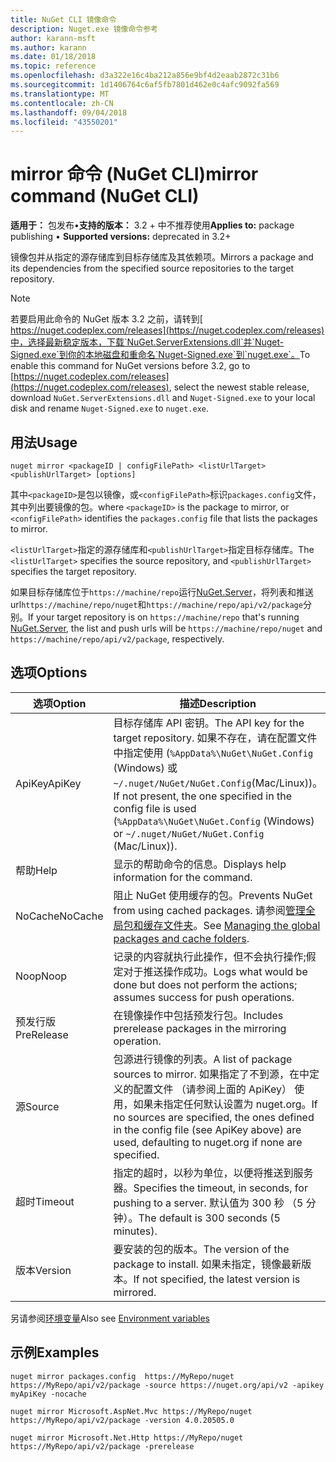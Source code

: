 ```yaml
---
title: NuGet CLI 镜像命令
description: Nuget.exe 镜像命令参考
author: karann-msft
ms.author: karann
ms.date: 01/18/2018
ms.topic: reference
ms.openlocfilehash: d3a322e16c4ba212a856e9bf4d2eaab2872c31b6
ms.sourcegitcommit: 1d1406764c6af5fb7801d462e0c4afc9092fa569
ms.translationtype: MT
ms.contentlocale: zh-CN
ms.lasthandoff: 09/04/2018
ms.locfileid: "43550201"
---
```

# <a name="mirror-command-nuget-cli"></a><span data-ttu-id="12354-103">mirror 命令 (NuGet CLI)</span><span class="sxs-lookup"><span data-stu-id="12354-103">mirror command (NuGet CLI)</span></span>

<span data-ttu-id="12354-104">**适用于：** 包发布&bullet;**支持的版本：** 3.2 + 中不推荐使用</span><span class="sxs-lookup"><span data-stu-id="12354-104">**Applies to:** package publishing &bullet; **Supported versions:** deprecated in 3.2+</span></span>

<span data-ttu-id="12354-105">镜像包并从指定的源存储库到目标存储库及其依赖项。</span><span class="sxs-lookup"><span data-stu-id="12354-105">Mirrors a package and its dependencies from the specified source repositories to the target repository.</span></span>

> [!NOTE]
> <span data-ttu-id="12354-106">若要启用此命令的 NuGet 版本 3.2 之前，请转到[ https://nuget.codeplex.com/releases](https://nuget.codeplex.com/releases)中，选择最新稳定版本，下载`NuGet.ServerExtensions.dll`并`Nuget-Signed.exe`到你的本地磁盘和重命名`Nuget-Signed.exe`到`nuget.exe`。</span><span class="sxs-lookup"><span data-stu-id="12354-106">To enable this command for NuGet versions before 3.2, go to [https://nuget.codeplex.com/releases](https://nuget.codeplex.com/releases), select the newest stable release, download `NuGet.ServerExtensions.dll` and `Nuget-Signed.exe` to your local disk and rename `Nuget-Signed.exe` to `nuget.exe`.</span></span>

## <a name="usage"></a><span data-ttu-id="12354-107">用法</span><span class="sxs-lookup"><span data-stu-id="12354-107">Usage</span></span>

```cli
nuget mirror <packageID | configFilePath> <listUrlTarget> <publishUrlTarget> [options]
```

<span data-ttu-id="12354-108">其中`<packageID>`是包以镜像，或`<configFilePath>`标识`packages.config`文件，其中列出要镜像的包。</span><span class="sxs-lookup"><span data-stu-id="12354-108">where `<packageID>` is the package to mirror, or `<configFilePath>` identifies the `packages.config` file that lists the packages to mirror.</span></span>

<span data-ttu-id="12354-109">`<listUrlTarget>`指定的源存储库和`<publishUrlTarget>`指定目标存储库。</span><span class="sxs-lookup"><span data-stu-id="12354-109">The `<listUrlTarget>` specifies the source repository, and `<publishUrlTarget>` specifies the target repository.</span></span>

<span data-ttu-id="12354-110">如果目标存储库位于`https://machine/repo`运行[NuGet.Server](../hosting-packages/nuget-server.md)，将列表和推送 url`https://machine/repo/nuget`和`https://machine/repo/api/v2/package`分别。</span><span class="sxs-lookup"><span data-stu-id="12354-110">If your target repository is on `https://machine/repo` that's running [NuGet.Server](../hosting-packages/nuget-server.md), the list and push urls will be `https://machine/repo/nuget` and `https://machine/repo/api/v2/package`, respectively.</span></span>

## <a name="options"></a><span data-ttu-id="12354-111">选项</span><span class="sxs-lookup"><span data-stu-id="12354-111">Options</span></span>

| <span data-ttu-id="12354-112">选项</span><span class="sxs-lookup"><span data-stu-id="12354-112">Option</span></span> | <span data-ttu-id="12354-113">描述</span><span class="sxs-lookup"><span data-stu-id="12354-113">Description</span></span> |
| --- | --- |
| <span data-ttu-id="12354-114">ApiKey</span><span class="sxs-lookup"><span data-stu-id="12354-114">ApiKey</span></span> | <span data-ttu-id="12354-115">目标存储库 API 密钥。</span><span class="sxs-lookup"><span data-stu-id="12354-115">The API key for the target repository.</span></span> <span data-ttu-id="12354-116">如果不存在，请在配置文件中指定使用 (`%AppData%\NuGet\NuGet.Config` (Windows) 或`~/.nuget/NuGet/NuGet.Config`(Mac/Linux))。</span><span class="sxs-lookup"><span data-stu-id="12354-116">If not present,  the one specified in the config file is used (`%AppData%\NuGet\NuGet.Config` (Windows) or `~/.nuget/NuGet/NuGet.Config` (Mac/Linux)).</span></span> |
| <span data-ttu-id="12354-117">帮助</span><span class="sxs-lookup"><span data-stu-id="12354-117">Help</span></span> | <span data-ttu-id="12354-118">显示的帮助命令的信息。</span><span class="sxs-lookup"><span data-stu-id="12354-118">Displays help information for the command.</span></span> |
| <span data-ttu-id="12354-119">NoCache</span><span class="sxs-lookup"><span data-stu-id="12354-119">NoCache</span></span> | <span data-ttu-id="12354-120">阻止 NuGet 使用缓存的包。</span><span class="sxs-lookup"><span data-stu-id="12354-120">Prevents NuGet from using cached packages.</span></span> <span data-ttu-id="12354-121">请参阅[管理全局包和缓存文件夹](../consume-packages/managing-the-global-packages-and-cache-folders.md)。</span><span class="sxs-lookup"><span data-stu-id="12354-121">See [Managing the global packages and cache folders](../consume-packages/managing-the-global-packages-and-cache-folders.md).</span></span> |
| <span data-ttu-id="12354-122">Noop</span><span class="sxs-lookup"><span data-stu-id="12354-122">Noop</span></span> | <span data-ttu-id="12354-123">记录的内容就执行此操作，但不会执行操作;假定对于推送操作成功。</span><span class="sxs-lookup"><span data-stu-id="12354-123">Logs what would be done but does not perform the actions; assumes success for push operations.</span></span> |
| <span data-ttu-id="12354-124">预发行版</span><span class="sxs-lookup"><span data-stu-id="12354-124">PreRelease</span></span> | <span data-ttu-id="12354-125">在镜像操作中包括预发行包。</span><span class="sxs-lookup"><span data-stu-id="12354-125">Includes prerelease packages in the mirroring operation.</span></span> |
| <span data-ttu-id="12354-126">源</span><span class="sxs-lookup"><span data-stu-id="12354-126">Source</span></span> | <span data-ttu-id="12354-127">包源进行镜像的列表。</span><span class="sxs-lookup"><span data-stu-id="12354-127">A list of package sources to mirror.</span></span> <span data-ttu-id="12354-128">如果指定了不到源，在中定义的配置文件 （请参阅上面的 ApiKey） 使用，如果未指定任何默认设置为 nuget.org。</span><span class="sxs-lookup"><span data-stu-id="12354-128">If no sources are specified, the ones defined in the config file (see ApiKey above) are used, defaulting to nuget.org if none are specified.</span></span> |
| <span data-ttu-id="12354-129">超时</span><span class="sxs-lookup"><span data-stu-id="12354-129">Timeout</span></span> | <span data-ttu-id="12354-130">指定的超时，以秒为单位，以便将推送到服务器。</span><span class="sxs-lookup"><span data-stu-id="12354-130">Specifies the timeout, in seconds, for pushing to a server.</span></span> <span data-ttu-id="12354-131">默认值为 300 秒 （5 分钟）。</span><span class="sxs-lookup"><span data-stu-id="12354-131">The default is 300 seconds (5 minutes).</span></span> |
| <span data-ttu-id="12354-132">版本</span><span class="sxs-lookup"><span data-stu-id="12354-132">Version</span></span> | <span data-ttu-id="12354-133">要安装的包的版本。</span><span class="sxs-lookup"><span data-stu-id="12354-133">The version of the package to install.</span></span> <span data-ttu-id="12354-134">如果未指定，镜像最新版本。</span><span class="sxs-lookup"><span data-stu-id="12354-134">If not specified, the latest version is mirrored.</span></span> |

<span data-ttu-id="12354-135">另请参阅[环境变量](cli-ref-environment-variables.md)</span><span class="sxs-lookup"><span data-stu-id="12354-135">Also see [Environment variables](cli-ref-environment-variables.md)</span></span>

## <a name="examples"></a><span data-ttu-id="12354-136">示例</span><span class="sxs-lookup"><span data-stu-id="12354-136">Examples</span></span>

```cli
nuget mirror packages.config  https://MyRepo/nuget https://MyRepo/api/v2/package -source https://nuget.org/api/v2 -apikey myApiKey -nocache

nuget mirror Microsoft.AspNet.Mvc https://MyRepo/nuget https://MyRepo/api/v2/package -version 4.0.20505.0

nuget mirror Microsoft.Net.Http https://MyRepo/nuget https://MyRepo/api/v2/package -prerelease
```
